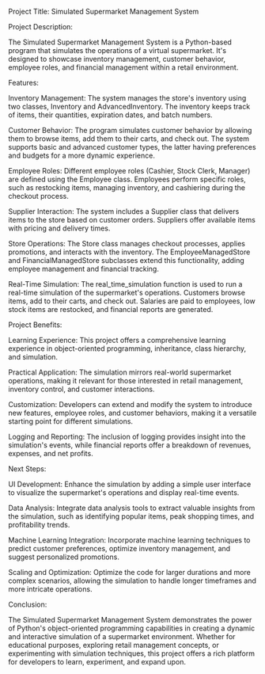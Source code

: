 Project Title: Simulated Supermarket Management System

Project Description:

The Simulated Supermarket Management System is a Python-based program that simulates the operations of a virtual supermarket. It's designed to showcase inventory management, customer behavior, employee roles, and financial management within a retail environment.

Features:

Inventory Management: The system manages the store's inventory using two classes, Inventory and AdvancedInventory. The inventory keeps track of items, their quantities, expiration dates, and batch numbers.

Customer Behavior: The program simulates customer behavior by allowing them to browse items, add them to their carts, and check out. The system supports basic and advanced customer types, the latter having preferences and budgets for a more dynamic experience.

Employee Roles: Different employee roles (Cashier, Stock Clerk, Manager) are defined using the Employee class. Employees perform specific roles, such as restocking items, managing inventory, and cashiering during the checkout process.

Supplier Interaction: The system includes a Supplier class that delivers items to the store based on customer orders. Suppliers offer available items with pricing and delivery times.

Store Operations: The Store class manages checkout processes, applies promotions, and interacts with the inventory. The EmployeeManagedStore and FinancialManagedStore subclasses extend this functionality, adding employee management and financial tracking.

Real-Time Simulation: The real_time_simulation function is used to run a real-time simulation of the supermarket's operations. Customers browse items, add to their carts, and check out. Salaries are paid to employees, low stock items are restocked, and financial reports are generated.

Project Benefits:

Learning Experience: This project offers a comprehensive learning experience in object-oriented programming, inheritance, class hierarchy, and simulation.

Practical Application: The simulation mirrors real-world supermarket operations, making it relevant for those interested in retail management, inventory control, and customer interactions.

Customization: Developers can extend and modify the system to introduce new features, employee roles, and customer behaviors, making it a versatile starting point for different simulations.

Logging and Reporting: The inclusion of logging provides insight into the simulation's events, while financial reports offer a breakdown of revenues, expenses, and net profits.

Next Steps:

UI Development: Enhance the simulation by adding a simple user interface to visualize the supermarket's operations and display real-time events.

Data Analysis: Integrate data analysis tools to extract valuable insights from the simulation, such as identifying popular items, peak shopping times, and profitability trends.

Machine Learning Integration: Incorporate machine learning techniques to predict customer preferences, optimize inventory management, and suggest personalized promotions.

Scaling and Optimization: Optimize the code for larger durations and more complex scenarios, allowing the simulation to handle longer timeframes and more intricate operations.

Conclusion:

The Simulated Supermarket Management System demonstrates the power of Python's object-oriented programming capabilities in creating a dynamic and interactive simulation of a supermarket environment. Whether for educational purposes, exploring retail management concepts, or experimenting with simulation techniques, this project offers a rich platform for developers to learn, experiment, and expand upon.
